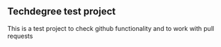 ## Techdegree test project

This is a test project to check github functionality and to work with pull requests
